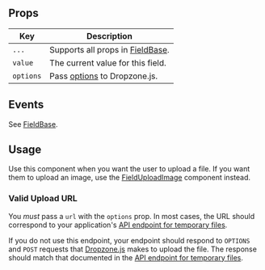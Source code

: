 ## Props

| Key | Description |
| --- | --- |
| `...` | Supports all props in [FieldBase](#/component/Form/fields/FieldBase). |
| `value` | The current value for this field. |
| `options` | Pass [options](https://www.dropzonejs.com/#configuration-options) to Dropzone.js. |

## Events

See [FieldBase](#/component/Form/fields/FieldBase).

## Usage

Use this component when you want the user to upload a file. If you want them to upload an image, use the [FieldUploadImage](#/component/Form/fields/FieldUploadImage) component instead.

### Valid Upload URL

You _must_ pass a `url` with the `options` prop. In most cases, the URL should correspond to your application's [API endpoint for temporary files](https://docs.pkp.sfu.ca/dev/api).

If you do not use this endpoint, your endpoint should respond to `OPTIONS` and `POST` requests that [Dropzone.js](https://www.dropzonejs.com) makes to upload the file. The response should match that documented in the [API endpoint for temporary files](https://docs.pkp.sfu.ca/dev/api).